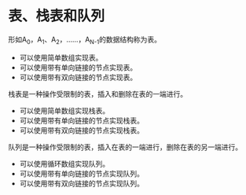 # 表、栈表和队列

形如A<sub>0</sub>，A<sub>1</sub>、A<sub>2</sub>，……，A<sub>N-1</sub>的数据结构称为表。

- 可以使用简单数组实现表。
- 可以使用带有单向链接的节点实现表。
- 可以使用带有双向链接的节点实现表。

栈表是一种操作受限制的表，插入和删除在表的一端进行。

- 可以使用简单数组实现栈表。
- 可以使用带有单向链接的节点实现栈表。
- 可以使用带有双向链接的节点实现栈表。

队列是一种操作受限制的表，插入在表的一端进行，删除在表的另一端进行。

- 可以使用循环数组实现队列。
- 可以使用带有单向链接的节点实现队列。
- 可以使用带有双向链接的节点实现队列。
